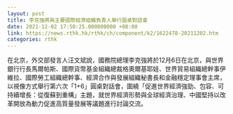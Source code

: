 ```yaml
---
layout: post
title: 李克強將與主要國際經濟組織負責人舉行圓桌對話會
date: 2021-12-02 17:50:25.000000000 +08:00
link: https://news.rthk.hk/rthk/ch/component/k2/1622478-20211202.htm
categories: rthk
---
```


在北京，外交部發言人汪文斌說，國務院總理李克強將於12月6日在北京，與世界銀行行長馬爾帕斯、國際貨幣基金組織總裁格奧爾基耶娃、世界貿易組織總幹事伊維拉、國際勞工組織總幹事、經濟合作與發展組織秘書長和金融穩定理事會主席，以視像方式舉行第六次「1+6」圓桌對話會，圍繞「促進世界經濟強勁、包容、可持續增長：從復蘇到重構」主題，就世界經濟形勢與全球經濟治理、中國堅持以改革開放為動力促進高質量發展等議題進行討論交流。
